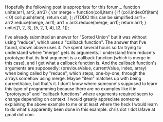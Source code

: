 Hopefully the following post is appropriate for this forum...
    function unite(arr1, arr2, arr3) {
      var merge = function(coll,item) {
        if (coll.indexOf(item) < 0)
          coll.push(item);
        return coll;
      };
      //TODO this can be simplified
      arr1 = arr2.reduce(merge, arr1);
      arr1 = arr3.reduce(merge, arr1);
      return arr1;
    }
    unite([1, 2, 3], [5, 2, 1, 4], [2, 1]);

I've already submitted an answer for "Sorted Union" but it was without using "reduce", which uses a "callback function". The answer that I've found, shown above uses it.
I've spent several hours so far trying to understand where "merge" gets its arguments. I understand from reduce's prototype that its first argument is a callback function (which is merge in this case), and I get what a callback function is. And the callback function's arguments are supposedly: (previousValue, currentValue, index, array) when being called by "reduce", which steps, one-by-one, through the arrays somehow using merge. Maybe "item" matches up with being currentValue, but that's it.
I don't know where someone's supposed to learn this type of programming because there are no examples like it in "prototypes" and "callback functions" where arguments required seem to change depending on context.
I would greatly appreciate someone explaining the above example to me or at least where the heck I would learn to do what's apparently been done in this example.
chris dot r dot lafave at gmail dot com
